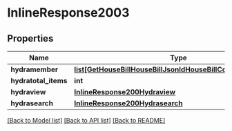 # InlineResponse2003

## Properties
Name | Type | Description | Notes
------------ | ------------- | ------------- | -------------
**hydramember** | [**list[GetHouseBillHouseBillJsonldHouseBillCollectionGetRead]**](GetHouseBillHouseBillJsonldHouseBillCollectionGetRead.md) |  | 
**hydratotal_items** | **int** |  | [optional] 
**hydraview** | [**InlineResponse200Hydraview**](InlineResponse200Hydraview.md) |  | [optional] 
**hydrasearch** | [**InlineResponse200Hydrasearch**](InlineResponse200Hydrasearch.md) |  | [optional] 

[[Back to Model list]](../README.md#documentation-for-models) [[Back to API list]](../README.md#documentation-for-api-endpoints) [[Back to README]](../README.md)

